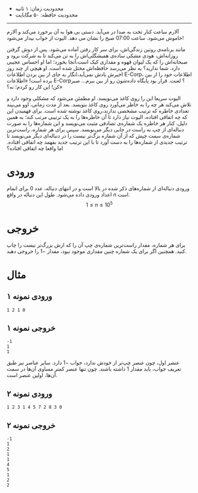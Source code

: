+ محدودیت زمان: ۱ ثانیه
+ محدودیت حافظه: ۵۰ مگابایت

----------
آلارم ساعت کنار تخت به صدا در می‌آید. دستی بی هوا به آن برخورد می‌کند و آلارم خاموش می‌شود. ساعت 07:00 صبح را نشان می دهد. الیوت از خواب بیدار می‌شود!

مانند برنامه‌ی روتین زندگی‌اش، برای سر کار رفتن آماده می‌شود. پس از دوش گرفتن روزانه‌اش، هودی مشکی ساده‌ی همیشگلی‌اش را به تن می‌کند تا به شرکت برود و صبحانه‌اش را که یک لیوان قهوه و مقداری کیک است،‌آنجا بخورد؛ اما او احساس عجیبی دارد. شما ندارید؟ به نظر می‌رسد حافظه‌اش مختل شده است. او هیچی از چند روز اخیرش یادش نمی‌آید،‌انگار به جای از بین بردن اطلاعات E-Corp،‌ اطلاعات خود را از بین برده است! «اطلاعات E-Corp؟ لعنت. قرار بود پایگاه داده‌شون رو از بین ببرم... صبر کن! این کار رو کردم؛ نه؟»

الیوت سریعا این را روی کاغذ می‌نویسد. او مطمئن می‌شود که مشکلی وجود دارد و تلاش می‌کند هر چه را به خاطر می‌آورد روی کاغذ بنویسد. بعد از مدت زمانی، اوو می‌بیند تعدادی خاطره که ترتیب مشخصی ندارند،‌روی  کاغذ نوشته شده است. برای فهمیدن این که چه اتفاقی افتاده، الیوت نیاز دارد تا آن خاطره‌ها را به یک ترتیبی مرتب کند؛ به همین دلیل، کنار هر خاطره یک شماره‌ی تصادفی مثبت می‌نویسد و این شماره‌ها را به صورت دنباله‌ای از چپ به راست در جایی دیگر می‌نویسد. سپس برای هر شماره‌، راست‌ترین شماره‌ی سمت چپش که از آن شماره بزگ‌تر نیست را در دنباله‌ای دیگر می‌نویسد تا ترتیب جدیدی از شماره‌ها را به دست آورد تا با این ترتیب جدید بفهمد چه اتفاقی افتاده. اما واقعا چه اتفاقی افتاده؟

# ورودی

ورودی دنباله‌ای از شماره‌های ذکر شده در بالا است و در انتها‌ی دنباله، عدد $0$ برای اتمام اعداد ورودی داده می‌شود. طول این دنباله در واقع $n$ است.
$$1 \le n \le 10^5$$

# خروجی

برای هر شماره، مقدار راست‌ترین شماره‌ی چپ آن را که ازش بزرگ‌تر نیست را چاپ کنید. همچنین اگر برای یک شماره چنین مقداری موجود نبود، مقدار $-1$ را خروجی دهید.

# مثال

## ورودی نمونه ۱

```
1 2 1 0
```


## خروجی نمونه ۱

```
-1
1
1
```

عنصر اول، چون عنصر چپ‌تر از خودش ندارد، جواب $-1$ دارد. سایر عناصر نیز طبق تعریف جواب، باید مقدار $1$ داشته باشند. چون تنها عنصر کمتر مساوی آن‌ها در سمت آن‌ها، اولین عنصر است.

## ورودی نمونه ۲

```
1 2 3 1 4 5 7 2 8 3 0
```


## خروجی نمونه ۲

```
-1
1
2
1
1
4
5
1
2
2
```